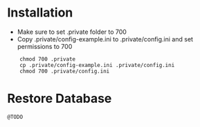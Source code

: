 # Installation
* Make sure to set .private folder to 700
* Copy .private/config-example.ini to .private/config.ini and set permissions to 700
```
    chmod 700 .private
    cp .private/config-example.ini .private/config.ini
    chmod 700 .private/config.ini
```
# Restore Database
    @TODO
